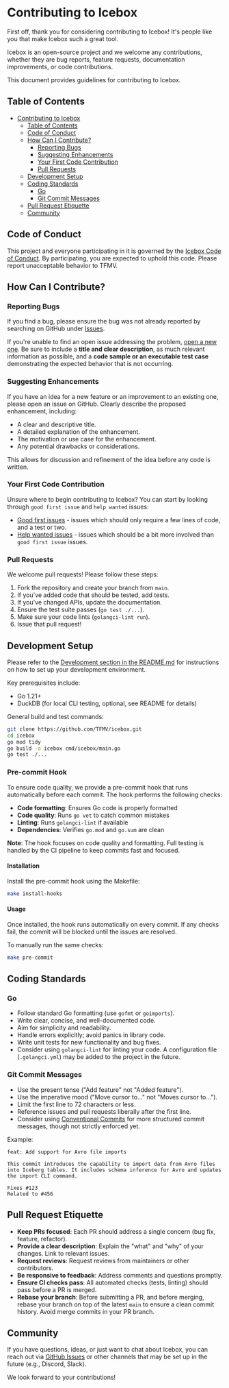 # Contributing to Icebox

First off, thank you for considering contributing to Icebox! It's people like you that make Icebox such a great tool.

Icebox is an open-source project and we welcome any contributions, whether they are bug reports, feature requests, documentation improvements, or code contributions.

This document provides guidelines for contributing to Icebox.

## Table of Contents

- [Contributing to Icebox](#contributing-to-icebox)
  - [Table of Contents](#table-of-contents)
  - [Code of Conduct](#code-of-conduct)
  - [How Can I Contribute?](#how-can-i-contribute)
    - [Reporting Bugs](#reporting-bugs)
    - [Suggesting Enhancements](#suggesting-enhancements)
    - [Your First Code Contribution](#your-first-code-contribution)
    - [Pull Requests](#pull-requests)
  - [Development Setup](#development-setup)
  - [Coding Standards](#coding-standards)
    - [Go](#go)
    - [Git Commit Messages](#git-commit-messages)
  - [Pull Request Etiquette](#pull-request-etiquette)
  - [Community](#community)

## Code of Conduct

This project and everyone participating in it is governed by the [Icebox Code of Conduct](CODE_OF_CONDUCT.md). By participating, you are expected to uphold this code. Please report unacceptable behavior to TFMV.

## How Can I Contribute?

### Reporting Bugs

If you find a bug, please ensure the bug was not already reported by searching on GitHub under [Issues](https://github.com/TFMV/icebox/issues).

If you're unable to find an open issue addressing the problem, [open a new one](https://github.com/TFMV/icebox/issues/new). Be sure to include a **title and clear description**, as much relevant information as possible, and a **code sample or an executable test case** demonstrating the expected behavior that is not occurring.

### Suggesting Enhancements

If you have an idea for a new feature or an improvement to an existing one, please open an issue on GitHub. Clearly describe the proposed enhancement, including:

- A clear and descriptive title.
- A detailed explanation of the enhancement.
- The motivation or use case for the enhancement.
- Any potential drawbacks or considerations.

This allows for discussion and refinement of the idea before any code is written.

### Your First Code Contribution

Unsure where to begin contributing to Icebox? You can start by looking through `good first issue` and `help wanted` issues:

- [Good first issues](https://github.com/TFMV/icebox/labels/good%20first%20issue) - issues which should only require a few lines of code, and a test or two.
- [Help wanted issues](https://github.com/TFMV/icebox/labels/help%20wanted) - issues which should be a bit more involved than `good first issue` issues.

### Pull Requests

We welcome pull requests! Please follow these steps:

1. Fork the repository and create your branch from `main`.
2. If you've added code that should be tested, add tests.
3. If you've changed APIs, update the documentation.
4. Ensure the test suite passes (`go test ./...`).
5. Make sure your code lints (`golangci-lint run`).
6. Issue that pull request!

## Development Setup

Please refer to the [Development section in the README.md](README.md#development) for instructions on how to set up your development environment.

Key prerequisites include:

- Go 1.21+
- DuckDB (for local CLI testing, optional, see README for details)

General build and test commands:

```bash
git clone https://github.com/TFMV/icebox.git
cd icebox
go mod tidy
go build -o icebox cmd/icebox/main.go
go test ./...
```

### Pre-commit Hook

To ensure code quality, we provide a pre-commit hook that runs automatically before each commit. The hook performs the following checks:

- **Code formatting**: Ensures Go code is properly formatted
- **Code quality**: Runs `go vet` to catch common mistakes
- **Linting**: Runs `golangci-lint` if available
- **Dependencies**: Verifies `go.mod` and `go.sum` are clean

**Note**: The hook focuses on code quality and formatting. Full testing is handled by the CI pipeline to keep commits fast and focused.

#### Installation

Install the pre-commit hook using the Makefile:
```bash
make install-hooks
```

#### Usage

Once installed, the hook runs automatically on every commit. If any checks fail, the commit will be blocked until the issues are resolved.

To manually run the same checks:
```bash
make pre-commit
```

## Coding Standards

### Go

- Follow standard Go formatting (use `gofmt` or `goimports`).
- Write clear, concise, and well-documented code.
- Aim for simplicity and readability.
- Handle errors explicitly; avoid panics in library code.
- Write unit tests for new functionality and bug fixes.
- Consider using `golangci-lint` for linting your code. A configuration file (`.golangci.yml`) may be added to the project in the future.

### Git Commit Messages

- Use the present tense ("Add feature" not "Added feature").
- Use the imperative mood ("Move cursor to..." not "Moves cursor to...").
- Limit the first line to 72 characters or less.
- Reference issues and pull requests liberally after the first line.
- Consider using [Conventional Commits](https://www.conventionalcommits.org/) for more structured commit messages, though not strictly enforced yet.

Example:

```
feat: Add support for Avro file imports

This commit introduces the capability to import data from Avro files
into Iceberg tables. It includes schema inference for Avro and updates
the import CLI command.

Fixes #123
Related to #456
```

## Pull Request Etiquette

- **Keep PRs focused**: Each PR should address a single concern (bug fix, feature, refactor).
- **Provide a clear description**: Explain the "what" and "why" of your changes. Link to relevant issues.
- **Request reviews**: Request reviews from maintainers or other contributors.
- **Be responsive to feedback**: Address comments and questions promptly.
- **Ensure CI checks pass**: All automated checks (tests, linting) should pass before a PR is merged.
- **Rebase your branch**: Before submitting a PR, and before merging, rebase your branch on top of the latest `main` to ensure a clean commit history. Avoid merge commits in your PR branch.

## Community

If you have questions, ideas, or just want to chat about Icebox, you can reach out via [GitHub Issues](https://github.com/TFMV/icebox/issues) or other channels that may be set up in the future (e.g., Discord, Slack).

We look forward to your contributions!
